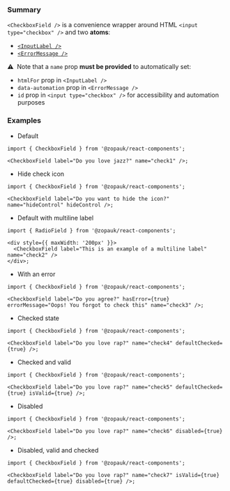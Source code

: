 ### Summary

`<CheckboxField />` is a convenience wrapper around HTML `<input type="checkbox" />` and two **atoms**:

- [`<InputLabel />`](/#/Components/Atoms/InputLabel)
- [`<ErrorMessage />`](/#/Components/Atoms/ErrorMessage)

⚠️ &nbsp;Note that a `name` prop **must be provided** to automatically set:

- `htmlFor` prop in `<InputLabel />`
- `data-automation` prop in `<ErrorMessage />`
- `id` prop in `<input type="checkbox" />` for accessibility and automation purposes

### Examples

- Default

```tsx
import { CheckboxField } from '@zopauk/react-components';

<CheckboxField label="Do you love jazz?" name="check1" />;
```

- Hide check icon

```tsx
import { CheckboxField } from '@zopauk/react-components';

<CheckboxField label="Do you want to hide the icon?" name="hideControl" hideControl />;
```

- Default with multiline label

```tsx
import { RadioField } from '@zopauk/react-components';

<div style={{ maxWidth: '200px' }}>
  <CheckboxField label="This is an example of a multiline label" name="check2" />
</div>;
```

- With an error

```tsx
import { CheckboxField } from '@zopauk/react-components';

<CheckboxField label="Do you agree?" hasError={true} errorMessage="Oops! You forgot to check this" name="check3" />;
```

- Checked state

```tsx
import { CheckboxField } from '@zopauk/react-components';

<CheckboxField label="Do you love rap?" name="check4" defaultChecked={true} />;
```

- Checked and valid

```tsx
import { CheckboxField } from '@zopauk/react-components';

<CheckboxField label="Do you love rap?" name="check5" defaultChecked={true} isValid={true} />;
```

- Disabled

```tsx
import { CheckboxField } from '@zopauk/react-components';

<CheckboxField label="Do you love rap?" name="check6" disabled={true} />;
```

- Disabled, valid and checked

```tsx
import { CheckboxField } from '@zopauk/react-components';

<CheckboxField label="Do you love rap?" name="check7" isValid={true} defaultChecked={true} disabled={true} />;
```
